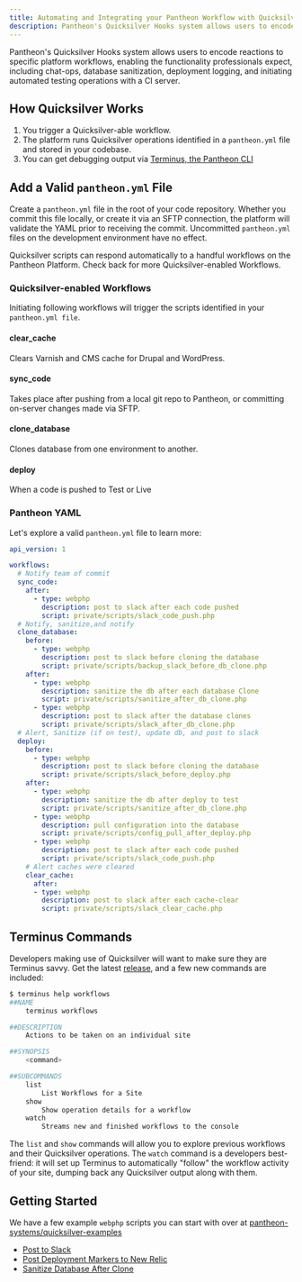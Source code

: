 ```yaml
---
title: Automating and Integrating your Pantheon Workflow with Quicksilver
description: Pantheon's Quicksilver Hooks system allows users to encode reactions to specific platform workflows, enabling the functionality professionals expect, including chat-ops, database sanitization, deployment logging, and initiating automated testing operations with a CI server.
---
```


Pantheon's Quicksilver Hooks system allows users to encode reactions to specific platform workflows, enabling the functionality professionals expect, including chat-ops, database sanitization, deployment logging, and initiating automated testing operations with a CI server.

## How Quicksilver Works

1. You trigger a Quicksilver-able workflow.
2. The platform runs Quicksilver operations identified in a `pantheon.yml` file and stored in your codebase.
3. You can get debugging output via [Terminus, the Pantheon CLI](https://pantheon.io/docs/articles/local/cli/)

## Add a Valid `pantheon.yml` File
Create a `pantheon.yml` file in the root of your code repository. Whether you commit this file locally, or create it via an SFTP connection, the platform will validate the YAML prior to receiving the commit. Uncommitted `pantheon.yml` files on the development environment have no effect.

Quicksilver scripts can respond automatically to a handful workflows on the Pantheon Platform. Check back for more Quicksilver-enabled Workflows.

### Quicksilver-enabled Workflows
Initiating following workflows will trigger the scripts identified in your `pantheon.yml file`.

#### clear_cache
Clears Varnish and CMS cache for Drupal and WordPress.

#### sync_code
Takes place after pushing from a local git repo to Pantheon, or committing on-server changes made via SFTP.

#### clone_database
Clones database from one environment to another.

#### deploy
When a code is pushed to Test or Live

### Pantheon YAML
Let's explore a valid `pantheon.yml` file to learn more:

```yaml
api_version: 1

workflows:
  # Notify team of commit
  sync_code:
    after:
      - type: webphp
        description: post to slack after each code pushed
        script: private/scripts/slack_code_push.php  
  # Notify, sanitize,and notify
  clone_database:
    before:
      - type: webphp
        description: post to slack before cloning the database
        script: private/scripts/backup_slack_before_db_clone.php
    after:
      - type: webphp
        description: sanitize the db after each database Clone
        script: private/scripts/sanitize_after_db_clone.php
      - type: webphp
        description: post to slack after the database clones
        script: private/scripts/slack_after_db_clone.php
  # Alert, Sanitize (if on test), update db, and post to slack
  deploy:
    before:
      - type: webphp
        description: post to slack before cloning the database
        script: private/scripts/slack_before_deploy.php
    after:
      - type: webphp
        description: sanitize the db after deploy to test
        script: private/scripts/sanitize_after_db_clone.php
      - type: webphp
        description: pull configuration into the database
        script: private/scripts/config_pull_after_deploy.php
      - type: webphp
        description: post to slack after each code pushed
        script: private/scripts/slack_code_push.php
    # Alert caches were cleared
    clear_cache:
      after:
      - type: webphp
        description: post to slack after each cache-clear
        script: private/scripts/slack_clear_cache.php
```

## Terminus Commands

Developers making use of Quicksilver will want to make sure they are Terminus savvy. Get the latest [release](https://github.com/pantheon-systems/cli/releases), and a few new commands are included:

```bash
$ terminus help workflows
##NAME
    terminus workflows

##DESCRIPTION
    Actions to be taken on an individual site

##SYNOPSIS
    <command>

##SUBCOMMANDS
    list
        List Workflows for a Site
    show
        Show operation details for a workflow
    watch
        Streams new and finished workflows to the console
```

The `list` and `show` commands will allow you to explore previous workflows and their Quicksilver operations. The `watch` command is a developers best-friend: it will set up Terminus to automatically "follow" the workflow activity of your site, dumping back any Quicksilver output along with them.

## Getting Started

We have a few example `webphp` scripts you can start with over at [pantheon-systems/quicksilver-examples](https://github.com/pantheon-systems/quicksilver-examples)

- [Post to Slack](https://github.com/pantheon-systems/quicksilver-examples/blob/master/slack_notification)
- [Post Deployment Markers to New Relic](https://github.com/pantheon-systems/quicksilver-examples/blob/master/new_relic_deploy)
- [Sanitize Database After Clone](https://github.com/pantheon-systems/quicksilver-examples/blob/master/db_sanitization)
